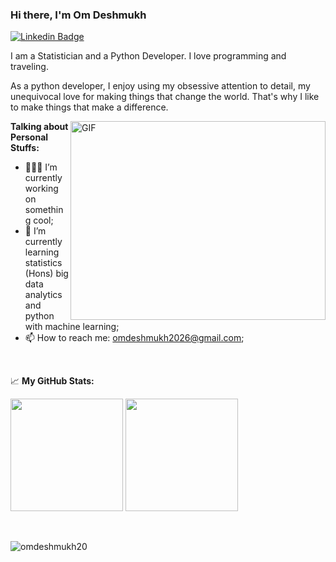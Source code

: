 ### Hi there, I'm <a> Om Deshmukh </a>

[![Linkedin Badge](https://img.shields.io/badge/-LinkedIn-0e76a8?style=flat-square&logo=Linkedin&logoColor=white)](https://www.linkedin.com/in/om-deshmukh-9284948089/)

I am a Statistician and a Python Developer. I love programming and traveling.

As a python developer, I enjoy using my obsessive attention to detail, my unequivocal love for making things that change the world. That's why I like to make things that make a difference.

<img align="right" alt="GIF" src="https://github.com/Gapur/Gapur/blob/master/coding.gif?raw=true" width="408" height="318" />
  

**Talking about Personal Stuffs:**

- 👨🏻‍💻 I’m currently working on something cool;
- 🚀 I’m currently learning statistics (Hons) big data analytics and python with machine learning;
- 📫 How to reach me: omdeshmukh2026@gmail.com;

</br>

📈 **My GitHub Stats:**
<p>
  <img height="180em" src="https://github-readme-stats.vercel.app/api?username=omdeshmukh20&show_icons=true&hide_border=true&&count_private=true&include_all_commits=true" />
  <img height="180em" src="https://github-readme-stats.vercel.app/api/top-langs/?username=omdeshmukh20&exclude_repo=KNN-Image-Classification&show_icons=true&hide_border=true&layout=compact&langs_count=8"/>
</p>

<br><p><img align="center" src="https://github-readme-streak-stats.herokuapp.com/?user=omdeshmukh20&" alt="omdeshmukh20" /></p><br>
